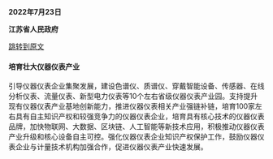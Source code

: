 **2022年7月23日**

**江苏省人民政府**

[跳转到原文](https://www.jiangsu.gov.cn/art/2022/7/28/art_46143_10555787.html)

#### 培育壮大仪器仪表产业

引导仪器仪表企业集聚发展，建设色谱仪、质谱仪、穿戴智能设备、传感器、在线分析仪表、流量仪表、新型电力仪表等10个左右省级仪器仪表产业园。支持提升现有仪器仪表产业基地创新能力，推进仪器仪表相关产业强链补链，培育100家左右具有自主知识产权和较强竞争力的仪器仪表企业，培育具有核心技术的仪器仪表品牌，加快物联网、大数据、区块链、人工智能等新技术应用，积极推动仪器仪表产业升级和核心设备自主可控。强化仪器仪表企业知识产权保护工作，鼓励仪器仪表企业与计量技术机构加强合作，促进仪器仪表产业快速发展。